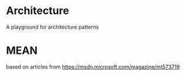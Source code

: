 # Architecture
A playground for architecture patterns

# MEAN
based on articles from https://msdn.microsoft.com/magazine/mt573719